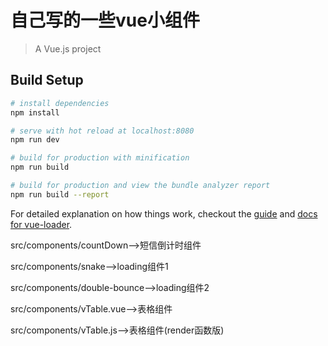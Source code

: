 # 自己写的一些vue小组件

> A Vue.js project

## Build Setup

``` bash
# install dependencies
npm install

# serve with hot reload at localhost:8080
npm run dev

# build for production with minification
npm run build

# build for production and view the bundle analyzer report
npm run build --report
```

For detailed explanation on how things work, checkout the [guide](http://vuejs-templates.github.io/webpack/) and [docs for vue-loader](http://vuejs.github.io/vue-loader).



src/components/countDown-->短信倒计时组件


src/components/snake-->loading组件1


src/components/double-bounce-->loading组件2


src/components/vTable.vue-->表格组件


src/components/vTable.js-->表格组件(render函数版)



